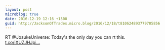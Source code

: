 ```yaml
---
layout: post
microblog: true
date: 2016-12-19 12:16 +1300
guid: http://JacksonOfTrades.micro.blog/2016/12/18/t810624893779705856.html
---
```

RT @JosukeUniverse: Today's the only day you can rt this. [t.co/iXUZJHJpi...](https://t.co/iXUZJHJpih)
